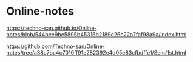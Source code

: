 

# Online-notes
https://techno-san.github.io/Online-notes/blob/544bee9be5895b45316b2189c26c22a7faf98a9a/index.html

https://github.com/Techno-san/Online-notes/tree/a38c7bc4c7010ff91e282392e4d05e83cfbdffe1/Sem/1st.html

